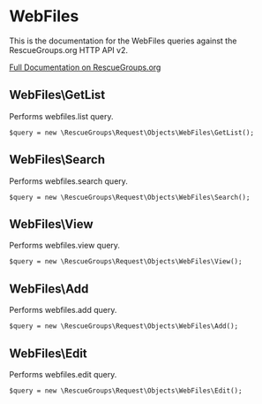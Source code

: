 # WebFiles

This is the documentation for the WebFiles queries against the RescueGroups.org HTTP API v2.

[Full Documentation on RescueGroups.org](https://userguide.rescuegroups.org/display/APIDG/Object+definitions#Objectdefinitions-)

## WebFiles\GetList

Performs webfiles.list query.

    $query = new \RescueGroups\Request\Objects\WebFiles\GetList();


## WebFiles\Search

Performs webfiles.search query.

    $query = new \RescueGroups\Request\Objects\WebFiles\Search();


## WebFiles\View

Performs webfiles.view query.

    $query = new \RescueGroups\Request\Objects\WebFiles\View();


## WebFiles\Add

Performs webfiles.add query.

    $query = new \RescueGroups\Request\Objects\WebFiles\Add();


## WebFiles\Edit

Performs webfiles.edit query.

    $query = new \RescueGroups\Request\Objects\WebFiles\Edit();


